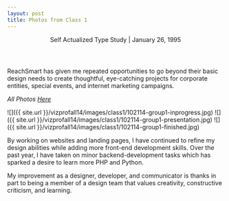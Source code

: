 ```yaml
---
layout: post
title: Photos from Class 1
---
```


<article class="individual-post">
 <header class="post-header">
 	Self Actualized Type Study | January 26, 1995  
 </header>

<section class="post-content">

<p>ReachSmart has given me repeated opportunities to go beyond their basic design needs to create thoughtful, eye-catching projects for corporate entities, special events, and internet marketing campaigns.</p>
<i>All Photos <a href="https://github.com/nategulledge/vizprofall14/tree/gh-pages/images/class1/all-photos">Here </a></i>

![]({{ site.url }}/vizprofall14/images/class1/102114-group1-inprogress.jpg)
![]({{ site.url }}/vizprofall14/images/class1/102114-group1-presentation.jpg)
![]({{ site.url }}/vizprofall14/images/class1/102114-group1-finished.jpg)

<p>By working on websites and landing pages, I have continued to refine my design abilities while adding more front-end development skills. Over the past year, I have taken on minor backend-development tasks which has sparked a desire to learn more PHP and Python.</p>
       
<p>My improvement as a designer, developer, and communicator is thanks in part to being a member of a design team that values creativity, constructive criticism, and learning.</p>

</section>
</article>
